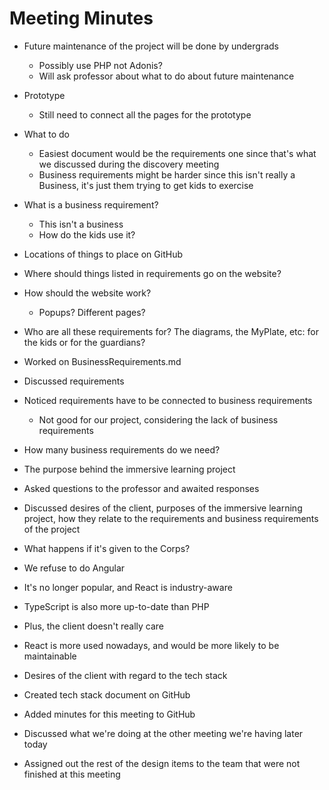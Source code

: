 # Meeting Minutes

 - Future maintenance of the project will be done by undergrads
   - Possibly use PHP not Adonis?
   - Will ask professor about what to do about future maintenance

 - Prototype
   - Still need to connect all the pages for the prototype

 - What to do
   - Easiest document would be the requirements one since that's what we discussed during the discovery meeting
   - Business requirements might be harder since this isn't really a Business, it's just them trying to get kids to exercise

 - What is a business requirement?
   - This isn't a business
   - How do the kids use it?
 - Locations of things to place on GitHub
 - Where should things listed in requirements go on the website?
 - How should the website work?
   - Popups? Different pages?
 - Who are all these requirements for? The diagrams, the MyPlate, etc: for the kids or for the guardians?
 - Worked on BusinessRequirements.md
 - Discussed requirements
 - Noticed requirements have to be connected to business requirements
   - Not good for our project, considering the lack of business requirements
 - How many business requirements do we need?
 - The purpose behind the immersive learning project
 - Asked questions to the professor and awaited responses
 - Discussed desires of the client, purposes of the immersive learning project, how they relate to the requirements and business requirements of the project
 - What happens if it's given to the Corps?

 - We refuse to do Angular
 - It's no longer popular, and React is industry-aware
 - TypeScript is also more up-to-date than PHP
 - Plus, the client doesn't really care
 - React is more used nowadays, and would be more likely to be maintainable
 - Desires of the client with regard to the tech stack
 - Created tech stack document on GitHub
 - Added minutes for this meeting to GitHub
 - Discussed what we're doing at the other meeting we're having later today
 - Assigned out the rest of the design items to the team that were not finished at this meeting
